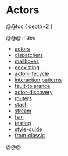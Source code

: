 # Actors

@@toc { depth=2 }

@@@ index

* [actors](actors.md)
* [dispatchers](dispatchers.md)
* [mailboxes](mailboxes.md)
* [coexisting](coexisting.md)
* [actor-lifecycle](actor-lifecycle.md)
* [interaction patterns](interaction-patterns.md)
* [fault-tolerance](fault-tolerance.md)
* [actor-discovery](actor-discovery.md)
* [routers](routers.md)
* [stash](stash.md)
* [stream](stream.md)
* [fsm](fsm.md)
* [testing](testing.md)
* [style-guide](style-guide.md)
* [from-classic](from-classic.md)

@@@
